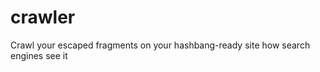 crawler
=======

Crawl your escaped fragments on your hashbang-ready site how search engines see it
